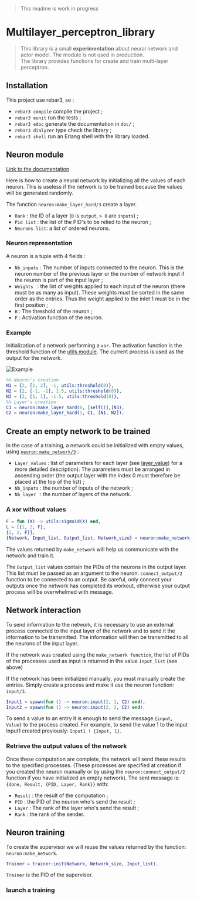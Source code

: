 > This readme is work in progress

# Multilayer_perceptron_library

> This library is a small **experimentation** about neural network and actor model. 
> The module is not used in production.  
> The library provides functions for create and train multi-layer perceptron.

## Installation 

This project use rebar3, so : 

-  `rebar3 compile` compile the project ; 
-  `rebar3 eunit` run the tests ;
-  `rebar3 edoc` generate the documentation in `doc/` ;
-  `rebar3 dialyzer` type check the library ; 
-  `rebar3 shell` run an Erlang shell with the library loaded.

## Neuron module

[Link to the documentation](http://derniercri.github.io/multilayer_perceptron_library/index.html)

Here is how to create a neural network by initializing all the values of each neuron. This is useless if the network is to be trained because the values will be generated randomly.

The function `neuron:make_layer_hard/3` create a layer.

-  `Rank` : the ID of a layer (`0` is `output`, `> 0` are `inputs`) ; 
-  `Pid list` : the list of the PID's to be relied to the neuron ;
-  `Neurons list`: a list of ordered neurons.

### Neuron representation

A neuron is a tuple with 4 fields : 

-  `Nb_inputs` : The number of inputs connected to the neuron. This is the neuron number of the previous layer or the number of network input if the neuron is part of the input layer ;
-  `Weights ` : the list of weights applied to each input of the neuron (there must be as many as input). These weights must be sorted in the same order as the entries. Thus the weight applied to the inlet 1 must be in the first position ; 
-  `B` : The threshold of the neuron ; 
-  `F` : Activation function of the neuron.

### Example
Initialization of a network performing a `xor`.
The activation function is the threshold function of the 
[utils module](http://derniercri.github.io/multilayer_perceptron_library/utils.html#threshold-1). 
The current process is used as the output for the network.

![Example](https://github.com/derniercri/multilayer_perceptron_library/blob/master/img/schema2.png?raw=true)
```erlang
%% Neuron's creation
N1 = {2, [2, 2], -1, utils:threshold(0)},
N2 = {2, [-1, -1], 1.5, utils:threshold(0)},
N3 = {2, [1, 1], -1.5, utils:threshold(0)},  
%% Layer's creation
C1 = neuron:make_layer_hard(0, [self()],[N3),
C2 = neuron:make_layer_hard(1, C1, [N1, N2]).
```

## Create an empty network to be trained

In the case of a training, a network could be initialized with empty values, using 
[`neuron:make_network/3`](http://derniercri.github.io/multilayer_perceptron_library/neuron.html#make_network-3) : 

-  `Layer_values` : list of parameters for each layer (see [layer_value](http://derniercri.github.io/multilayer_perceptron_library/neuron.html#types)) for a more detailed description). The parameters must be arranged in ascending order (the output layer with the index 0 must therefore be placed at the top of the list) ;
-  `Nb_inputs` : the number of inputs of the network ;
-  `Nb_layer ` : the number of layers of the network.

### A xor without values 

```erlang
F = fun (X) -> utils:sigmoid(X) end,
L = [{1, 2, F},
{2, 2, F}],
{Network, Input_list, Output_list, Network_size} = neuron:make_network(L, 2, 2).
```

The values returned by `make_network` will help us communicate with the network and train it.

The `Output_list` values contain the PIDs of the neurons in the output layer. This list must be passed as an argument to the neuron: `connect_output/2` function to be connected to an output.
Be careful, only connect your outputs once the network has completed its workout, otherwise your output process will be overwhelmed with message.

## Network interaction

To send information to the network, it is necessary to use an external process connected to the input layer of the network and to send it the information to be transmitted. The information will then be transmitted to all the neurons of the input layer.

If the network was created using the `make_network function`, the list of PIDs of the processes used as input is returned in the value `Input_list` (see above)

If the network has been initialized manually, you must manually create the entries.
Simply create a process and make it use the neuron function: `input/3`.

```erlang
Input1 = spawn(fun () -> neuron:input(2, 1, C2) end),
Input2 = spawn(fun () -> neuron:input(2, 2, C2) end).
```

To send a value to an entry it is enough to send the message `{input, Value}` to the process created. For example, to send the value 1 to the input Input1 created previously: `Input1 ! {Input, 1}`.

### Retrieve the output values of the network

Once these computation are complete, the network will send these results to the specified processes. (These processes are specified at creation if you created the neuron manually or by using the `neuron:connect_output/2` function if you have initialized an empty network). The sent message is: `{done, Result, {PID, Layer, Rank}}` with:

- `Result` : the result of the computation ; 
- `PID` : the PID of the neuron who's send the result ; 
- `Layer` : The rank of the layer who's send the result ; 
- `Rank` : the rank of the sender.

## Neuron training

To create the supervisor we will reuse the values returned by the function: `neuron:make_network`.
```erlang
Trainer = trainer:init(Network, Network_size, Input_list).
```

`Trainer` is the PID of the supervisor.

### launch a training

